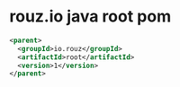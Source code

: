 # rouz.io java root pom

```xml
<parent>
  <groupId>io.rouz</groupId>
  <artifactId>root</artifactId>
  <version>1</version>
</parent>
```
